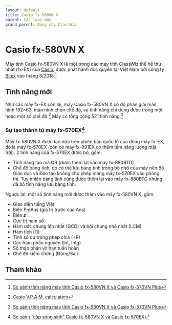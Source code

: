```yaml
---
layout: default
title: Casio fx-580VN X
parent: Các loại máy
grand_parent: Dòng máy ClassWiz
---
```


# Casio fx-580VN X
Máy tính Casio fx-580VN X là một trong các máy tính ClassWiz thế hệ thứ nhất (fx-EX) của [Casio](https://vi.wikipedia.org/wiki/Casio), được phát hành độc quyền tại Việt Nam bởi công ty [Bitex](https://bitex.com.vn) vào tháng 8/2018.[^1]

## Tính năng mới
Như các máy fx-EX còn lại, máy Casio fx-580VN X có độ phân giải màn hình 192×63, màn hình chọn chế độ, và tính năng chỉ dùng được trong một hoặc một số chế độ.[^2] Máy có tổng cộng 521 tính năng.[^1]

### Sự tạo thành từ máy fx-570EX[^3]
Máy fx-580VN X được tạo dựa trên phiên bản quốc tế của dòng máy fx-EX, đó là máy fx-570EX (còn có máy fx-991EX có thêm tấm năng lượng mặt trời). 2 tính năng của fx-570EX được bỏ, gồm:
- Tính năng tạo mã QR (được thêm lại vào máy fx-880BTG)
- Chế độ bảng tính, do có thể lưu bảng tính trong bộ nhớ của máy nên Bộ Giáo dục và Đào tạo không cho phép mang máy fx-570EX vào phòng thi. Tuy nhiên bảng tính cũng được thêm lại vào máy fx-880BTG nhưng đã bỏ tính năng lưu bảng tính.

Ngược lại, một số tính năng mới được thêm vào máy fx-580VN X, gồm:
- Giao diện tiếng Việt
- Biến PreAns (giá trị trước của Ans)
- Biến 𝒛
- Cực trị hàm số
- Hàm ước chung lớn nhất (GCD) và bội chung nhỏ nhất (LCM)
- Hàm tích (∏)
- Tính số dư trong phép chia (÷R)
- Các hàm phần nguyên (Int, Intg)
- Số thập phân vô hạn tuần hoàn
- Chế độ kiểm chứng (Đúng/Sai)

## Tham khảo
[^1]: [So sánh tính năng máy tính Casio fx-580VN X và Casio fx-570VN Plus](https://bitex.com.vn/vn/tin-tuc/603/so-sanh-tinh-nang-may-tinh-casio-fx-580vn-x-va-casio-fx-570vn-plus.html)
[^2]: [Casio V.P.A.M. calculators](https://en.wikipedia.org/wiki/Casio_V.P.A.M._calculators)
[^3]: [So sánh “cặp song sinh” Casio fx-580VN X và Casio fx-570EX](https://bitex.com.vn/en/news/691/so-sanh-cap-song-sinh-casio-fx-580vn-x-va-casio-fx-570ex.html)